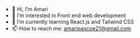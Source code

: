 - 👋 Hi, I’m Amari
- 👀 I’m interested in Front end web development
- 🌱 I’m currently learning React.js and Tailwind CSS
- 📫 How to reach me: amaripascoe21@gmail.com

<!---
CodingTurtle18/CodingTurtle18 is a ✨ special ✨ repository because its `README.md` (this file) appears on your GitHub profile.
You can click the Preview link to take a look at your changes.
--->
